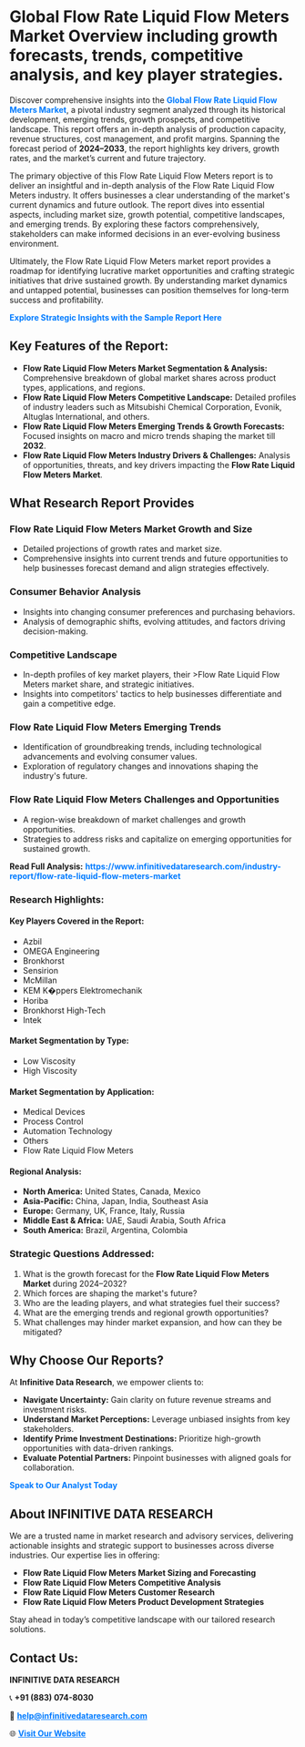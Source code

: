 <h1>Global Flow Rate Liquid Flow Meters Market Overview including growth forecasts, trends, competitive analysis, and key player strategies.</h1>
<p>
Discover comprehensive insights into the 
<a href="https://www.infinitivedataresearch.com/industry-report/flow-rate-liquid-flow-meters-market" rel="dofollow" style="color: #007BFF; text-decoration: none;"><strong>Global Flow Rate Liquid Flow Meters Market</strong></a>, a pivotal industry segment analyzed through its historical development, emerging trends, growth prospects, and competitive landscape. This report offers an in-depth analysis of production capacity, revenue structures, cost management, and profit margins. Spanning the forecast period of <strong>2024–2033</strong>, the report highlights key drivers, growth rates, and the market’s current and future trajectory.
</p>
<p>
The primary objective of this Flow Rate Liquid Flow Meters report is to deliver an insightful and in-depth analysis of the Flow Rate Liquid Flow Meters industry. It offers businesses a clear understanding of the market's current dynamics and future outlook. The report dives into essential aspects, including market size, growth potential, competitive landscapes, and emerging trends. By exploring these factors comprehensively, stakeholders can make informed decisions in an ever-evolving business environment.
</p>
<p>
Ultimately, the Flow Rate Liquid Flow Meters market report provides a roadmap for identifying lucrative market opportunities and crafting strategic initiatives that drive sustained growth. By understanding market dynamics and untapped potential, businesses can position themselves for long-term success and profitability.
</p>
<p>
<a href="https://www.infinitivedataresearch.com/request-sample/reportId=101792" style="color: #007BFF; text-decoration: none;"><strong>Explore Strategic Insights with the Sample Report Here</strong></a>
</p>

<h2>Key Features of the Report:</h2>
<ul>
<li><strong>Flow Rate Liquid Flow Meters Market Segmentation & Analysis:</strong> Comprehensive breakdown of global market shares across product types, applications, and regions.</li>
<li><strong>Flow Rate Liquid Flow Meters Competitive Landscape:</strong> Detailed profiles of industry leaders such as Mitsubishi Chemical Corporation, Evonik, Altuglas International, and others.</li>
<li><strong>Flow Rate Liquid Flow Meters Emerging Trends & Growth Forecasts:</strong> Focused insights on macro and micro trends shaping the market till <strong>2032</strong>.</li>
<li><strong>Flow Rate Liquid Flow Meters Industry Drivers & Challenges:</strong> Analysis of opportunities, threats, and key drivers impacting the <strong>Flow Rate Liquid Flow Meters Market</strong>.</li>
</ul>

<h2>What Research Report Provides</h2>
<h3>Flow Rate Liquid Flow Meters Market Growth and Size</h3>
<ul>
<li>Detailed projections of growth rates and market size.</li>
<li>Comprehensive insights into current trends and future opportunities to help businesses forecast demand and align strategies effectively.</li>
</ul>

<h3>Consumer Behavior Analysis</h3>
<ul>
<li>Insights into changing consumer preferences and purchasing behaviors.</li>
<li>Analysis of demographic shifts, evolving attitudes, and factors driving decision-making.</li>
</ul>

<h3>Competitive Landscape</h3>
<ul>
<li>In-depth profiles of key market players, their >Flow Rate Liquid Flow Meters market share, and strategic initiatives.</li>
<li>Insights into competitors' tactics to help businesses differentiate and gain a competitive edge.</li>
</ul>

<h3>Flow Rate Liquid Flow Meters Emerging Trends</h3>
<ul>
<li>Identification of groundbreaking trends, including technological advancements and evolving consumer values.</li>
<li>Exploration of regulatory changes and innovations shaping the industry's future.</li>
</ul>

<h3>Flow Rate Liquid Flow Meters Challenges and Opportunities</h3>
<ul>
<li>A region-wise breakdown of market challenges and growth opportunities.</li>
<li>Strategies to address risks and capitalize on emerging opportunities for sustained growth.</li>
</ul>
<p><strong>Read Full Analysis:</strong> <a href="https://www.infinitivedataresearch.com/industry-report/flow-rate-liquid-flow-meters-market" rel="dofollow" style="color: #007BFF; text-decoration: none;"><strong>https://www.infinitivedataresearch.com/industry-report/flow-rate-liquid-flow-meters-market</strong></a></p>
<h3>Research Highlights:</h3>
<h4>Key Players Covered in the Report:</h4>
<ul><li>Azbil</li><li>OMEGA Engineering</li><li>Bronkhorst</li><li>Sensirion</li><li>McMillan</li><li>KEM K�ppers Elektromechanik</li><li>Horiba</li><li>Bronkhorst High-Tech</li><li>Intek</li></ul>
<h4>Market Segmentation by Type:</h4>
<ul><li>Low Viscosity</li><li>High Viscosity</li></ul>
<h4>Market Segmentation by Application:</h4>
<ul><li>Medical Devices</li><li>Process Control</li><li>Automation Technology</li><li>Others</li><li>Flow Rate Liquid Flow Meters</li></ul>

<h4>Regional Analysis:</h4>
<ul>
<li><strong>North America:</strong> United States, Canada, Mexico</li>
<li><strong>Asia-Pacific:</strong> China, Japan, India, Southeast Asia</li>
<li><strong>Europe:</strong> Germany, UK, France, Italy, Russia</li>
<li><strong>Middle East & Africa:</strong> UAE, Saudi Arabia, South Africa</li>
<li><strong>South America:</strong> Brazil, Argentina, Colombia</li>
</ul>

<h3>Strategic Questions Addressed:</h3>
<ol>
<li>What is the growth forecast for the <strong>Flow Rate Liquid Flow Meters Market</strong> during 2024–2032?</li>
<li>Which forces are shaping the market's future?</li>
<li>Who are the leading players, and what strategies fuel their success?</li>
<li>What are the emerging trends and regional growth opportunities?</li>
<li>What challenges may hinder market expansion, and how can they be mitigated?</li>
</ol>

<h2>Why Choose Our Reports?</h2>
<p>At <strong>Infinitive Data Research</strong>, we empower clients to:</p>
<ul>
<li><strong>Navigate Uncertainty:</strong> Gain clarity on future revenue streams and investment risks.</li>
<li><strong>Understand Market Perceptions:</strong> Leverage unbiased insights from key stakeholders.</li>
<li><strong>Identify Prime Investment Destinations:</strong> Prioritize high-growth opportunities with data-driven rankings.</li>
<li><strong>Evaluate Potential Partners:</strong> Pinpoint businesses with aligned goals for collaboration.</li>
</ul>
<p><a href="https://www.infinitivedataresearch.com/industry-report/flow-rate-liquid-flow-meters-market" rel="dofollow" style="color: #007BFF; text-decoration: none;"><strong>Speak to Our Analyst Today</strong></a></p>

<h2>About INFINITIVE DATA RESEARCH</h2>
<p>We are a trusted name in market research and advisory services, delivering actionable insights and strategic support to businesses across diverse industries. Our expertise lies in offering:</p>
<ul>
<li><strong>Flow Rate Liquid Flow Meters Market Sizing and Forecasting</strong></li>
<li><strong>Flow Rate Liquid Flow Meters Competitive Analysis</strong></li>
<li><strong>Flow Rate Liquid Flow Meters Customer Research</strong></li>
<li><strong>Flow Rate Liquid Flow Meters Product Development Strategies</strong></li>
</ul>
<p>Stay ahead in today’s competitive landscape with our tailored research solutions.</p>

<h2>Contact Us:</h2>
<p><strong>INFINITIVE DATA RESEARCH</strong></p>
<p>📞 <strong>+91 (883) 074-8030</strong></p>
<p>📧 <strong><a href="mailto:help@infinitivedataresearch.com" style="color: #007BFF;">help@infinitivedataresearch.com</a></strong></p>
<p>🌐 <strong><a href="https://www.infinitivedataresearch.com" rel="dofollow" style="color: #007BFF;">Visit Our Website</a></strong></p>